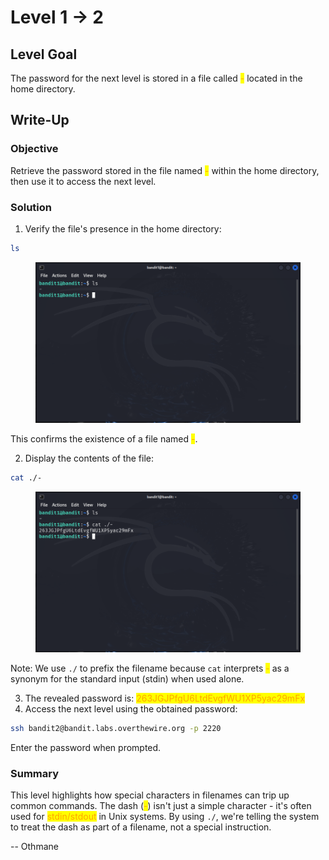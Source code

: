 # Level 1 → 2

## Level Goal

The password for the next level is stored in a file called <mark style="color:orange;">-</mark> located in the home directory.



## Write-Up

### Objective

Retrieve the password stored in the file named <mark style="color:orange;">-</mark> within the home directory, then use it to access the next level.



### Solution

1. Verify the file's presence in the home directory:

```sh
ls
```

<figure><img src="../../../.gitbook/assets/image (3) (1).png" alt="ls"><figcaption></figcaption></figure>

This confirms the existence of a file named <mark style="color:orange;">-</mark>.

2. Display the contents of the file:

```sh
cat ./-
```

<figure><img src="../../../.gitbook/assets/image (4) (1).png" alt="cat ./-"><figcaption></figcaption></figure>

Note: We use `./` to prefix the filename because `cat` interprets <mark style="color:orange;">-</mark> as a synonym for the standard input (stdin) when used alone.

3. The revealed password is: <mark style="color:orange;">263JGJPfgU6LtdEvgfWU1XP5yac29mFx</mark>
4. Access the next level using the obtained password:

```sh
ssh bandit2@bandit.labs.overthewire.org -p 2220
```

Enter the password when prompted.



### Summary

This level highlights how special characters in filenames can trip up common commands. The dash (<mark style="color:orange;">-</mark>) isn't just a simple character - it's often used for <mark style="color:orange;">stdin/stdout</mark> in Unix systems. By using `./`, we're telling the system to treat the dash as part of a filename, not a special instruction.



\-- Othmane




